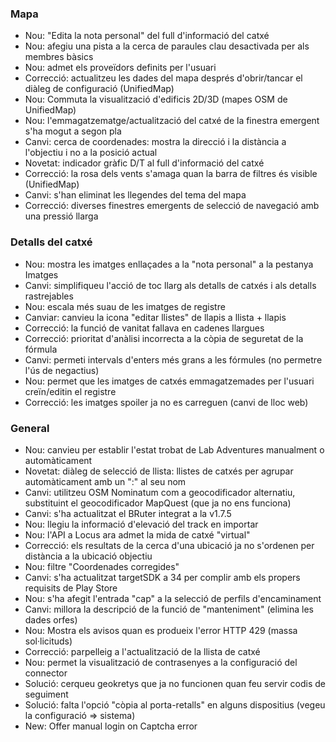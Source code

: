 ### Mapa
- Nou: "Edita la nota personal" del full d'informació del catxé
- Nou: afegiu una pista a la cerca de paraules clau desactivada per als membres bàsics
- Nou: admet els proveïdors definits per l'usuari
- Correcció: actualitzeu les dades del mapa després d'obrir/tancar el diàleg de configuració (UnifiedMap)
- Nou: Commuta la visualització d'edificis 2D/3D (mapes OSM de UnifiedMap)
- Nou: l'emmagatzematge/actualització del catxé de la finestra emergent s'ha mogut a segon pla
- Canvi: cerca de coordenades: mostra la direcció i la distància a l'objectiu i no a la posició actual
- Novetat: indicador gràfic D/T al full d'informació del catxé
- Correcció: la rosa dels vents s'amaga quan la barra de filtres és visible (UnifiedMap)
- Canvi: s'han eliminat les llegendes del tema del mapa
- Correcció: diverses finestres emergents de selecció de navegació amb una pressió llarga

### Detalls del catxé
- Nou: mostra les imatges enllaçades a la "nota personal" a la pestanya Imatges
- Canvi: simplifiqueu l'acció de toc llarg als detalls de catxés i als detalls rastrejables
- Nou: escala més suau de les imatges de registre
- Canviar: canvieu la icona "editar llistes" de llapis a llista + llapis
- Correcció: la funció de vanitat fallava en cadenes llargues
- Correcció: prioritat d'anàlisi incorrecta a la còpia de seguretat de la fórmula
- Canvi: permeti intervals d'enters més grans a les fórmules (no permetre l'ús de negactius)
- Nou: permet que les imatges de catxés emmagatzemades per l'usuari creïn/editin el registre
- Correcció: les imatges spoiler ja no es carreguen (canvi de lloc web)

### General
- Nou: canvieu per establir l'estat trobat de Lab Adventures manualment o automàticament
- Novetat: diàleg de selecció de llista: llistes de catxés per agrupar automàticament amb un ":" al seu nom
- Canvi: utilitzeu OSM Nominatum com a geocodificador alternatiu, substituint el geocodificador MapQuest (que ja no ens funciona)
- Canvi: s'ha actualitzat el BRuter integrat a la v1.7.5
- Nou: llegiu la informació d'elevació del track en importar
- Nou: l'API a Locus ara admet la mida de catxé "virtual"
- Correcció: els resultats de la cerca d'una ubicació ja no s'ordenen per distància a la ubicació objectiu
- Nou: filtre "Coordenades corregides"
- Canvi: s'ha actualitzat targetSDK a 34 per complir amb els propers requisits de Play Store
- Nou: s'ha afegit l'entrada "cap" a la selecció de perfils d'encaminament
- Canvi: millora la descripció de la funció de "manteniment" (elimina les dades orfes)
- Nou: Mostra els avisos quan es produeix l'error HTTP 429 (massa sol·licituds)
- Correcció: parpelleig a l'actualització de la llista de catxé
- Nou: permet la visualització de contrasenyes a la configuració del connector
- Solució: cerqueu geokretys que ja no funcionen quan feu servir codis de seguiment
- Solució: falta l'opció "còpia al porta-retalls" en alguns dispositius (vegeu la configuració => sistema)
- New: Offer manual login on Captcha error

